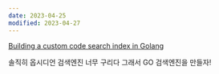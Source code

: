 ```yaml
---
date: 2023-04-25
modified: 2023-04-27
---
```

[Building a custom code search index in Golang](https://golang.ch/building-a-custom-code-search-index-in-golang/?amp=1)

솔직히 옵시디언 검색엔진 너무 구리다
그래서 GO 검색엔진을 만들자!
